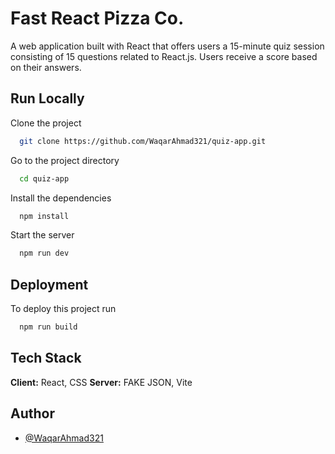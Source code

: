 # Fast React Pizza Co.

A web application built with React that offers users a 15-minute quiz session consisting of 15 questions related to React.js. Users receive a score based on their answers.

## Run Locally

Clone the project

```bash
  git clone https://github.com/WaqarAhmad321/quiz-app.git
```

Go to the project directory

```bash
  cd quiz-app
```

Install the dependencies

```bash
  npm install
```

Start the server

```bash
  npm run dev
```

## Deployment

To deploy this project run

```bash
  npm run build
```

## Tech Stack

**Client:** React, CSS
**Server:** FAKE JSON, Vite

## Author

- [@WaqarAhmad321](https://github.com/WaqarAhmad321)
